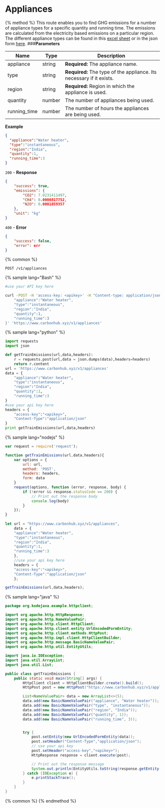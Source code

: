 # Appliances
{% method %}
This route enables you to find GHG emissions for a number of appliance types for a specific quantity and running time. The emissions are calculated from the electricity based emissions on a particular region. The different appliance types can be found in this [excel sheet](https://gitlab.com/aossie/CarbonFootprint-API/blob/master/raw_data/Applicances.xlsx) or in the json form [here](https://gitlab.com/aossie/CarbonFootprint-API/blob/master/raw_data/appliances.json). 
###**Parameters**

| Name        | Type           | Description  |
| ------------- |-------------| -----|
| appliance | string | **Required:** The appliance name. |
| type   | string | **Required:** The type of the appliance. Its necessary if it exists. |
| region   | string | **Required:** Region in which the appliance is used. |
| quantity   | number | The number of appliances being used. |
| running_time   | number | The number of hours the appliances are being used. |

**Example**
```JSON
{
  "appliance":"Water heater",
  "type":"instantaneous",
  "region":"India",
  "quantity":1,
  "running_time":3
}
```
`200` - **Response**
```JSON
{
    "success": true,
    "emissions": {
        "CO2": 7.0231411497,
        "CH4": 0.0000817752,
        "N2O": 0.0001059357
    },
    "unit": "kg"
}
```
`400` - **Error** 
```JSON
{
    "success": false,
    "error": err
}
```
{% common %}
```
POST /v1/appliances
```
{% sample lang="Bash" %}
```Bash
#use your API key here

curl -POST -H 'access-key: <apikey>' -H "Content-type: application/json" -d '{
    "appliance":"Water heater",
    "type":"instantaneous",
    "region":"India",
    "quantity":1,
    "running_time":3
}' 'https://www.carbonhub.xyz/v1/appliances'
```
{% sample lang="python" %}
```Python
import requests
import json

def getTrainEmissions(url,data,headers):
    r = requests.post(url,data = json.dumps(data),headers=headers)
    return r.content
url = 'https://www.carbonhub.xyz/v1/appliances'
data = {
    "appliance":"Water heater",
    "type":"instantaneous",
    "region":"India",
    "quantity":1,
    "running_time":3
}
#use your api key here
headers = {
    "access-key":"<apikey>",
    "Content-Type":"application/json"
}
print getTrainEmissions(url,data,headers)
```
{% sample lang="nodejs" %}
```javascript
var request = require('request');

function getTrainEmissions(url,data,headers){
    var options = {
        url: url,
        method: 'POST',
        headers: headers,
        form: data
    }
    request(options, function (error, response, body) {
        if (!error && response.statusCode == 200) {
            // Print out the response body
            console.log(body)
        }
    });
}
    
let url = "https://www.carbonhub.xyz/v1/appliances",
    data = {
    "appliance":"Water heater",
    "type":"instantaneous",
    "region":"India",
    "quantity":1,
    "running_time":3
    },
    //use your api key here
    headers = {
    "access-key":"<apikey>",
    "Content-Type":"application/json"
    };

getTrainEmissions(url,data,headers); 
```
{% sample lang="java" %}
```Java
package org.kodejava.example.httpclient;

import org.apache.http.HttpResponse;
import org.apache.http.NameValuePair;
import org.apache.http.client.HttpClient;
import org.apache.http.client.entity.UrlEncodedFormEntity;
import org.apache.http.client.methods.HttpPost;
import org.apache.http.impl.client.HttpClientBuilder;
import org.apache.http.message.BasicNameValuePair;
import org.apache.http.util.EntityUtils;

import java.io.IOException;
import java.util.ArrayList;
import java.util.List;

public class getTrainEmissions {
    public static void main(String[] args) {
        HttpClient client = HttpClientBuilder.create().build();
        HttpPost post = new HttpPost("https://www.carbonhub.xyz/v1/appliances");

        List<NameValuePair> data = new ArrayList<>(5);
        data.add(new BasicNameValuePair("appliance", "Water heater"));
        data.add(new BasicNameValuePair("type", "instantaneous"));
        data.add(new BasicNameValuePair("region", "India"));
        data.add(new BasicNameValuePair("quantity", 1));
        data.add(new BasicNameValuePair("running_time", 3));


        try {
            post.setEntity(new UrlEncodedFormEntity(data));
            post.setHeader("Content-Type","application/json");
            // use your api key
            post.setHeader("access-key","<apikey>");
            HttpResponse response = client.execute(post);

            // Print out the response message
            System.out.println(EntityUtils.toString(response.getEntity()));
        } catch (IOException e) {
            e.printStackTrace();
        }
    }
}
```

{% common %}
{% endmethod %}
